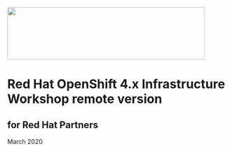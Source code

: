 <img src="https://github.com/alfbach/oaw_remote/blob/master/logo.png" width="450" height="120">


# Red Hat OpenShift 4.x Infrastructure Workshop remote version
## for Red Hat Partners

March 2020
